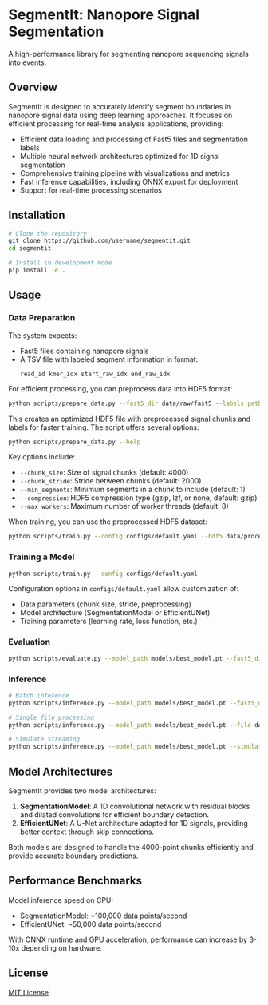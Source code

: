 # SegmentIt: Nanopore Signal Segmentation

A high-performance library for segmenting nanopore sequencing signals into events.

## Overview

SegmentIt is designed to accurately identify segment boundaries in nanopore signal data using deep learning approaches. It focuses on efficient processing for real-time analysis applications, providing:

- Efficient data loading and processing of Fast5 files and segmentation labels
- Multiple neural network architectures optimized for 1D signal segmentation
- Comprehensive training pipeline with visualizations and metrics
- Fast inference capabilities, including ONNX export for deployment
- Support for real-time processing scenarios

## Installation

```bash
# Clone the repository
git clone https://github.com/username/segmentit.git
cd segmentit

# Install in development mode
pip install -e .
```

## Usage

### Data Preparation

The system expects:
- Fast5 files containing nanopore signals 
- A TSV file with labeled segment information in format:
  ```
  read_id kmer_idx start_raw_idx end_raw_idx
  ```

For efficient processing, you can preprocess data into HDF5 format:
```bash
python scripts/prepare_data.py --fast5_dir data/raw/fast5 --labels_path data/raw/labels.tsv --output_path data/processed/dataset.h5
```

This creates an optimized HDF5 file with preprocessed signal chunks and labels for faster training. The script offers several options:

```bash
python scripts/prepare_data.py --help
```

Key options include:
- `--chunk_size`: Size of signal chunks (default: 4000)
- `--chunk_stride`: Stride between chunks (default: 2000)
- `--min_segments`: Minimum segments in a chunk to include (default: 1)
- `--compression`: HDF5 compression type (gzip, lzf, or none, default: gzip)
- `--max_workers`: Maximum number of worker threads (default: 8)

When training, you can use the preprocessed HDF5 dataset:
```bash
python scripts/train.py --config configs/default.yaml --hdf5 data/processed/dataset.h5
```

### Training a Model

```bash
python scripts/train.py --config configs/default.yaml
```

Configuration options in `configs/default.yaml` allow customization of:
- Data parameters (chunk size, stride, preprocessing)
- Model architecture (SegmentationModel or EfficientUNet)
- Training parameters (learning rate, loss function, etc.)

### Evaluation

```bash
python scripts/evaluate.py --model_path models/best_model.pt --fast5_dir data/raw/fast5 --tsv_path data/raw/labels.tsv --visualize
```

### Inference

```bash
# Batch inference
python scripts/inference.py --model_path models/best_model.pt --fast5_dir data/raw/fast5 --export_tsv

# Single file processing
python scripts/inference.py --model_path models/best_model.pt --file data/raw/fast5/example.fast5 --visualize

# Simulate streaming
python scripts/inference.py --model_path models/best_model.pt --simulate_streaming
```

## Model Architectures

SegmentIt provides two model architectures:

1. **SegmentationModel**: A 1D convolutional network with residual blocks and dilated convolutions for efficient boundary detection.
2. **EfficientUNet**: A U-Net architecture adapted for 1D signals, providing better context through skip connections.

Both models are designed to handle the 4000-point chunks efficiently and provide accurate boundary predictions.

## Performance Benchmarks

Model inference speed on CPU:
- SegmentationModel: ~100,000 data points/second
- EfficientUNet: ~50,000 data points/second

With ONNX runtime and GPU acceleration, performance can increase by 3-10x depending on hardware.

## License

[MIT License](LICENSE)